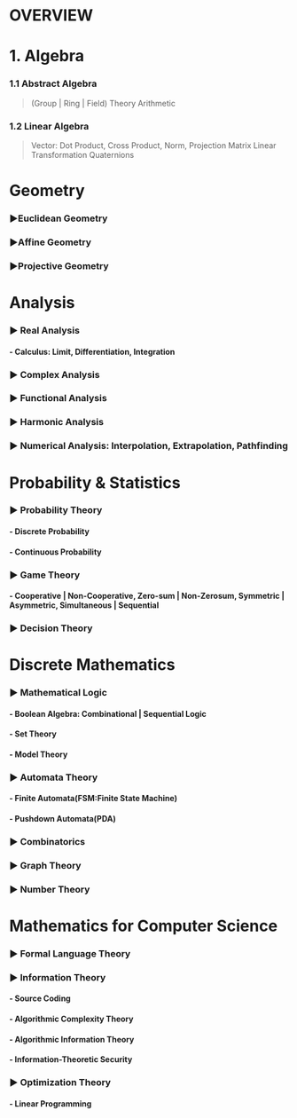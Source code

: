 # **OVERVIEW**
# 1. Algebra
### 1.1 Abstract Algebra
> (Group | Ring | Field) Theory
> Arithmetic
### 1.2 Linear Algebra
> Vector: Dot Product, Cross Product, Norm, Projection
> Matrix 
> Linear Transformation
> Quaternions

# Geometry
### ▶Euclidean Geometry
### ▶Affine Geometry
### ▶Projective Geometry

# Analysis
### ▶ Real Analysis
####   - Calculus: Limit, Differentiation, Integration
### ▶ Complex Analysis
### ▶ Functional Analysis
### ▶ Harmonic Analysis
### ▶ Numerical Analysis: Interpolation, Extrapolation, Pathfinding

# Probability & Statistics
### ▶ Probability Theory
####   - Discrete Probability
####   - Continuous Probability
### ▶ Game Theory
####   - Cooperative | Non-Cooperative, Zero-sum | Non-Zerosum, Symmetric | Asymmetric, Simultaneous | Sequential
### ▶ Decision Theory

# Discrete Mathematics
### ▶ Mathematical Logic
####   - Boolean Algebra: Combinational | Sequential Logic
####   - Set Theory   
####   - Model Theory
### ▶ Automata Theory
####   - Finite Automata(FSM:Finite State Machine)
####   - Pushdown Automata(PDA)
### ▶ Combinatorics
### ▶ Graph Theory
### ▶ Number Theory

# Mathematics for Computer Science
### ▶ Formal Language Theory
### ▶ Information Theory
####   - Source Coding
####   - Algorithmic Complexity Theory
####   - Algorithmic Information Theory
####   - Information-Theoretic Security
### ▶ Optimization Theory
####   - Linear Programming
